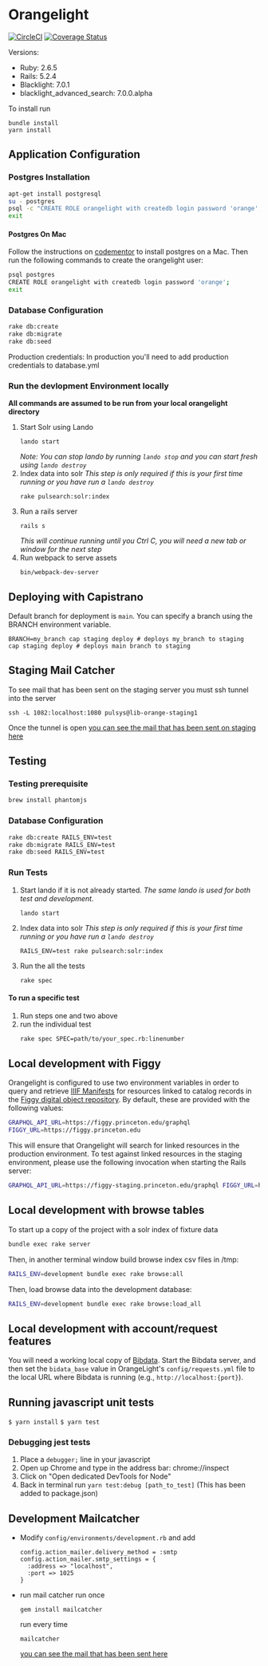 # Orangelight

[![CircleCI](https://circleci.com/gh/pulibrary/orangelight.svg?style=svg)](https://circleci.com/gh/pulibrary/orangelight)
[![Coverage
Status](https://coveralls.io/repos/github/pulibrary/orangelight/badge.svg?branch=master)](https://coveralls.io/github/pulibrary/orangelight?branch=master)


Versions:

* Ruby: 2.6.5
* Rails: 5.2.4
* Blacklight: 7.0.1
* blacklight_advanced_search: 7.0.0.alpha

To install run
  ```
  bundle install
  yarn install
  ```

Application Configuration
------------------
### Postgres Installation
```bash
apt-get install postgresql
su - postgres
psql -c "CREATE ROLE orangelight with createdb login password 'orange';"
exit
```
#### Postgres On Mac
Follow the instructions on [codementor](https://www.codementor.io/engineerapart/getting-started-with-postgresql-on-mac-osx-are8jcopb) to install postgres on a Mac. Then run the following commands to create the orangelight user:
```bash
psql postgres
CREATE ROLE orangelight with createdb login password 'orange';
exit
```

### Database Configuration
```bash
rake db:create
rake db:migrate
rake db:seed
```
Production credentials: In production you'll need to add production
credentials to database.yml

### Run the devlopment Environment locally
**All commands are assumed to be run from your local orangelight directory**

1. Start Solr using Lando  
   ```
   lando start
   ```
   *Note: You can stop lando by running `lando stop` and you can start fresh using `lando destroy`*
1. Index data into solr 
    *This step is only required if this is your first time running or you have run a `lando destroy`*
    ```
    rake pulsearch:solr:index
    ```
1. Run a rails server 
   ```
   rails s
   ```
   *This will continue running until you Ctrl C, you will need a new tab or window for the next step*
1. Run webpack to serve assets 
   ```
   bin/webpack-dev-server
   ```

Deploying with Capistrano
------------------
Default branch for deployment is `main`. You can specify a branch using the BRANCH environment variable.
```
BRANCH=my_branch cap staging deploy # deploys my_branch to staging
cap staging deploy # deploys main branch to staging
```

## Staging Mail Catcher
  To see mail that has been sent on the staging server you must ssh tunnel into the server
  ```
  ssh -L 1082:localhost:1080 pulsys@lib-orange-staging1
  ```
  Once the tunnel is open [you can see the mail that has been sent on staging here]( http://localhost:1082/)

Testing
------------------
### Testing prerequisite
```bash
brew install phantomjs
```

### Database Configuration
```bash
rake db:create RAILS_ENV=test
rake db:migrate RAILS_ENV=test
rake db:seed RAILS_ENV=test
```

### Run Tests

1. Start lando if it is not already started. 
    *The same lando is used for both test and development.*
   ```
   lando start
   ```
1. Index data into solr 
    *This step is only required if this is your first time running or you have run a `lando destroy`*
   ```
   RAILS_ENV=test rake pulsearch:solr:index
   ``` 
1. Run the all the tests 
    ```
    rake spec
    ```

#### To run a specific test
  1. Run steps one and two above
  1. run the individual test
      ```bash
      rake spec SPEC=path/to/your_spec.rb:linenumber
      ```

## Local development with Figgy

Orangelight is configured to use two environment variables in order to query and retrieve [IIIF Manifests](https://iiif.io/api/presentation/2.1/#manifest) for resources linked to catalog records in the [Figgy digital object repository](https://github.com/pulibrary/figgy).  By default, these are provided with the following values:
```bash
GRAPHQL_API_URL=https://figgy.princeton.edu/graphql
FIGGY_URL=https://figgy.princeton.edu
```

This will ensure that Orangelight will search for linked resources in the production environment.  To test against linked resources in the staging environment, please use the following invocation when starting the Rails server:
```bash
GRAPHQL_API_URL=https://figgy-staging.princeton.edu/graphql FIGGY_URL=https://figgy-staging.princeton.edu bundle exec rails s
```

## Local development with browse tables

To start up a copy of the project with a solr index of fixture data
```bash
bundle exec rake server
```
Then, in another terminal window build browse index csv files in /tmp:
```bash
RAILS_ENV=development bundle exec rake browse:all
```

Then, load browse data into the development database:
```bash
RAILS_ENV=development bundle exec rake browse:load_all
```

## Local development with account/request features

You will need a working local copy of [Bibdata](https://github.com/pulibrary/marc_liberation).
Start the Bibdata server, and then set the ```bidata_base``` value in OrangeLight's `config/requests.yml` file to the local URL where Bibdata is running (e.g., `http://localhost:{port}`).

## Running javascript unit tests

`$ yarn install`
`$ yarn test`

### Debugging jest tests

1. Place a `debugger;` line in your javascript
1. Open up Chrome and type in the address bar: chrome://inspect
1. Click on "Open dedicated DevTools for Node"
1. Back in terminal run `yarn test:debug [path_to_test]` (This has been added to
   package.json)

## Development Mailcatcher

   * Modify `config/environments/development.rb` and add
     ```
     config.action_mailer.delivery_method = :smtp
     config.action_mailer.smtp_settings = {
       :address => "localhost",
       :port => 1025
     }
     ```

   * run mail catcher
     run once
     ```
     gem install mailcatcher
     ```
     run every time
     ```
     mailcatcher
     ```

     [you can see the mail that has been sent here]( http://localhost:1080/)
